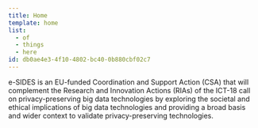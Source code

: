 ```yaml
---
title: Home
template: home
list:
  - of
  - things
  - here
id: db0ae4e3-4f10-4802-bc40-0b880cbf02c7
---
```

e-SIDES is an EU-funded Coordination and Support Action (CSA) that will complement the Research and Innovation Actions (RIAs) of the ICT-18 call on privacy-preserving big data technologies by exploring the societal and ethical implications of big data technologies and providing a broad basis and wider context to validate privacy-preserving technologies.